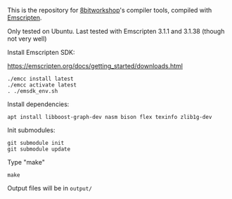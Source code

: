 
This is the repository for [8bitworkshop](https://github.com/sehugg/8bitworkshop/)'s
compiler tools, compiled with [Emscripten](https://emscripten.org/).

Only tested on Ubuntu.
Last tested with Emscripten 3.1.1 and 3.1.38 (though not very well)

Install Emscripten SDK:

https://emscripten.org/docs/getting_started/downloads.html

```
./emcc install latest
./emcc activate latest
. ./emsdk_env.sh
```

Install dependencies:
```
apt install libboost-graph-dev nasm bison flex texinfo zlib1g-dev
```

Init submodules:
```
git submodule init
git submodule update
```

Type "make"
```
make
```

Output files will be in `output/`


